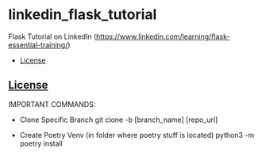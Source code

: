 # linkedin_flask_tutorial
Flask Tutorial on LinkedIn (https://www.linkedin.com/learning/flask-essential-training/)

- [License](#license)

## [License](./LICENSE)

IMPORTANT COMMANDS:
- Clone Specific Branch
git clone -b [branch_name] [repo_url]

- Create Poetry Venv
(in folder where poetry stuff is located) python3 -m poetry install 

